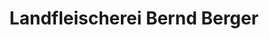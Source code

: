 ---
title: "Landfleischerei Bernd Berger"
url: /rietz-neuendorf/landfleischerei-bernd-berger/
shop: Metzgerei
---